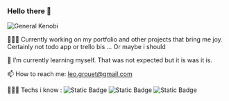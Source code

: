 ### Hello there 👋

![General Kenobi](./giphy.gif)


👨🏻‍💻 Currently working on my portfolio and other projects that bring me joy. Certainly not todo app or trello bis ... Or maybe i should 
  
🌱 I’m currently learning myself. That was not expected but it is was it is.
  
📫 How to reach me: leo.grouet@gmail.com

👨🏻‍💻 Techs i know :
![Static Badge](https://img.shields.io/badge/Javascript-yellow?style=flat&logo=javascript&logoColor=white) ![Static Badge](https://img.shields.io/badge/HTML-red?style=flat&logo=html&logoColor=white) ![Static Badge](https://img.shields.io/badge/CSS-blue?style=flat&logo=css&logoColor=white)




